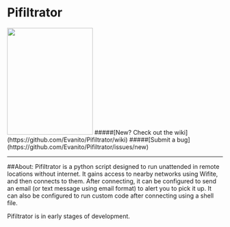 # Pifiltrator
<img src="https://imgur.com/NdB1p8w.png" width="200" height="250" />
#####[New? Check out the wiki](https://github.com/Evanito/Pifiltrator/wiki)
#####[Submit a bug](https://github.com/Evanito/Pifiltrator/issues/new)


---
##About:
  Pifiltrator is a python script designed to run unattended in remote locations without internet. It gains access to nearby networks using Wifite, and then connects to them. After connecting, it can be configured to send an email (or text message using email format) to alert you to pick it up. It can also be configured to run custom code after connecting using a shell file.
  
  Pifiltrator is in early stages of development.


